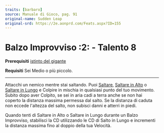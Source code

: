 ```yaml
---
traits: [barbaro]
source: Manuale di Gioco, pag. 91
original-name: Sudden Leap
original-srd: https://2e.aonprd.com/Feats.aspx?ID=155
---
```


# Balzo Improvviso :2: - Talento 8

**Prerequisiti**
[istinto del gigante](/classi/barbaro/istinti/istinto-del-gigante)

**Requisiti** Sei Medio o più piccolo.

---

Attacchi un nemico mentre stai saltando. Puoi [Saltare](/azioni/base/saltare),
[Saltare in Alto](/azioni/base/saltare-in-alto) o
[Saltare in Lungo](/azioni/base/saltare-in-lungo) e Colpire in mischia in
qualsiasi punto del tuo movimento. Subito dopo aver Colpito, se sei in aria cadi
a terra anche se non hai coperto la distanza massima permessa dal salto. Se la
distanza di caduta non eccede l'altezza del salto, non subisci danni e atterri
in piedi.

Quando tenti di Saltare in Alto o Saltare in Lungo durante un Balzo Improvviso,
stabilisci la CD utilizzando le CD di Salto in Lungo e incrementi la distanza
massima fino al doppio della tua Velocità.
